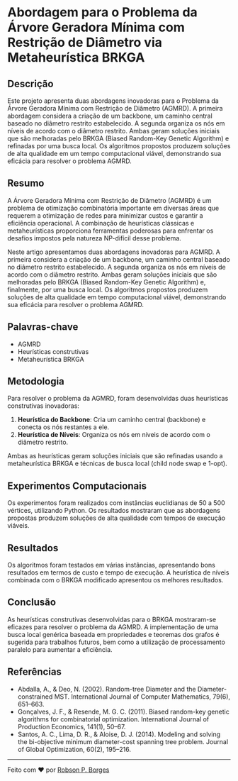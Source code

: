# Abordagem para o Problema da Árvore Geradora Mínima com Restrição de Diâmetro via Metaheurística BRKGA

## Descrição

Este projeto apresenta duas abordagens inovadoras para o Problema da Árvore Geradora Mínima com Restrição de Diâmetro (AGMRD). A primeira abordagem considera a criação de um backbone, um caminho central baseado no diâmetro restrito estabelecido. A segunda organiza os nós em níveis de acordo com o diâmetro restrito. Ambas geram soluções iniciais que são melhoradas pelo BRKGA (Biased Random-Key Genetic Algorithm) e refinadas por uma busca local. Os algoritmos propostos produzem soluções de alta qualidade em um tempo computacional viável, demonstrando sua eficácia para resolver o problema AGMRD.

## Resumo

A Árvore Geradora Mínima com Restrição de Diâmetro (AGMRD) é um problema de otimização combinatória importante em diversas áreas que requerem a otimização de redes para minimizar custos e garantir a eficiência operacional. A combinação de heurísticas clássicas e metaheurísticas proporciona ferramentas poderosas para enfrentar os desafios impostos pela natureza NP-difícil desse problema.

Neste artigo apresentamos duas abordagens inovadoras para AGMRD. A primeira considera a criação de um backbone, um caminho central baseado no diâmetro restrito estabelecido. A segunda organiza os nós em níveis de acordo com o diâmetro restrito. Ambas geram soluções iniciais que são melhoradas pelo BRKGA (Biased Random-Key Genetic Algorithm) e, finalmente, por uma busca local. Os algoritmos propostos produzem soluções de alta qualidade em tempo computacional viável, demonstrando sua eficácia para resolver o problema AGMRD.

## Palavras-chave

- AGMRD
- Heurísticas construtivas
- Metaheurística BRKGA

## Metodologia

Para resolver o problema da AGMRD, foram desenvolvidas duas heurísticas construtivas inovadoras:
1. **Heurística do Backbone**: Cria um caminho central (backbone) e conecta os nós restantes a ele.
2. **Heurística de Níveis**: Organiza os nós em níveis de acordo com o diâmetro restrito.

Ambas as heurísticas geram soluções iniciais que são refinadas usando a metaheurística BRKGA e técnicas de busca local (child node swap e 1-opt).

## Experimentos Computacionais

Os experimentos foram realizados com instâncias euclidianas de 50 a 500 vértices, utilizando Python. Os resultados mostraram que as abordagens propostas produzem soluções de alta qualidade com tempos de execução viáveis. 

## Resultados

Os algoritmos foram testados em várias instâncias, apresentando bons resultados em termos de custo e tempo de execução. A heurística de níveis combinada com o BRKGA modificado apresentou os melhores resultados.

## Conclusão

As heurísticas construtivas desenvolvidas para o BRKGA mostraram-se eficazes para resolver o problema da AGMRD. A implementação de uma busca local genérica baseada em propriedades e teoremas dos grafos é sugerida para trabalhos futuros, bem como a utilização de processamento paralelo para aumentar a eficiência.

## Referências

- Abdalla, A., & Deo, N. (2002). Random-tree Diameter and the Diameter-constrained MST. International Journal of Computer Mathematics, 79(6), 651–663.
- Gonçalves, J. F., & Resende, M. G. C. (2011). Biased random-key genetic algorithms for combinatorial optimization. International Journal of Production Economics, 141(1), 50–67.
- Santos, A. C., Lima, D. R., & Aloise, D. J. (2014). Modeling and solving the bi-objective minimum diameter-cost spanning tree problem. Journal of Global Optimization, 60(2), 195–216.

---

Feito com ❤️ por [Robson P. Borges](https://github.com/rmaxflo)
